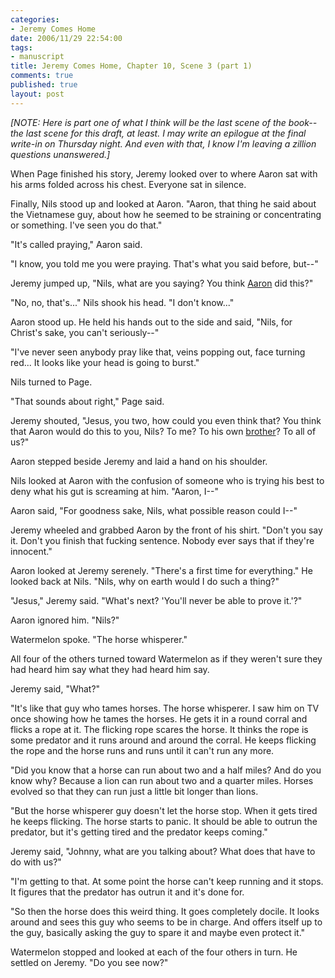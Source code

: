 ```yaml
--- 
categories: 
- Jeremy Comes Home
date: 2006/11/29 22:54:00
tags: 
- manuscript
title: Jeremy Comes Home, Chapter 10, Scene 3 (part 1)
comments: true
published: true
layout: post
---
```


<em>[NOTE: Here is part one of what I think will be the last scene of the book--the last scene for this draft, at least.  I may write an epilogue at the final write-in on Thursday night.  And even with that, I know I'm leaving a zillion questions unanswered.]</em>

When Page finished his story, Jeremy looked over to where Aaron sat with his arms folded across his chest.  Everyone sat in silence.

Finally, Nils stood up and looked at Aaron.  "Aaron, that thing he said about the Vietnamese guy, about how he seemed to be straining or concentrating or something.  I've seen you do that."

"It's called praying," Aaron said.

"I know, you told me you were praying.  That's what you said before, but--"

Jeremy jumped up, "Nils, what are you saying?  You think <u>Aaron</u> did this?"

"No, no, that's..."  Nils shook his head.  "I don't know..."

Aaron stood up.  He held his hands out to the side and said, "Nils, for Christ's sake, you can't seriously--"

"I've never seen anybody pray like that, veins popping out, face turning red...  It looks like your head is going to burst."

Nils turned to Page.

"That sounds about right," Page said.

Jeremy shouted, "Jesus, you two, how could you even think that?  You think that Aaron would do this to you, Nils?  To me?  To his own <u>brother</u>?  To all of us?"

Aaron stepped beside Jeremy and laid a hand on his shoulder.

Nils looked at Aaron with the confusion of someone who is trying his best to deny what his gut is screaming at him.  "Aaron, I--"

Aaron said, "For goodness sake, Nils, what possible reason could I--"

Jeremy wheeled and grabbed Aaron by the front of his shirt.  "Don't you say it.  Don't you finish that fucking sentence.  Nobody ever says that if they're innocent."

Aaron looked at Jeremy serenely.  "There's a first time for everything."  He looked back at Nils.  "Nils, why on earth would I do such a thing?"

"Jesus," Jeremy said.  "What's next?  'You'll never be able to prove it.'?"

Aaron ignored him.  "Nils?"

Watermelon spoke.  "The horse whisperer."

All four of the others turned toward Watermelon as if they weren't sure they had heard him say what they had heard him say.

Jeremy said, "What?"

"It's like that guy who tames horses.  The horse whisperer.  I saw him on TV once showing how he tames the horses.  He gets it in a round corral and flicks a rope at it.  The flicking rope scares the horse.  It thinks the rope is some predator and it runs around and around the corral.  He keeps flicking the rope and the horse runs and runs until it can't run any more.

"Did you know that a horse can run about two and a half miles?  And do you know why?  Because a lion can run about two and a quarter miles.  Horses evolved so that they can run just a little bit longer than lions.

"But the horse whisperer guy doesn't let the horse stop.  When it gets tired he keeps flicking.  The horse starts to panic.  It should be able to outrun the predator, but it's getting tired and the predator keeps coming."

Jeremy said, "Johnny, what are you talking about?  What does that have to do with us?"

"I'm getting to that.  At some point the horse can't keep running and it stops.  It figures that the predator has outrun it and it's done for.

"So then the horse does this weird thing.  It goes completely docile.  It looks around and sees this guy who seems to be in charge.  And offers itself up to the guy, basically asking the guy to spare it and maybe even protect it."

Watermelon stopped and looked at each of the four others in turn.  He settled on Jeremy.  "Do you see now?"
